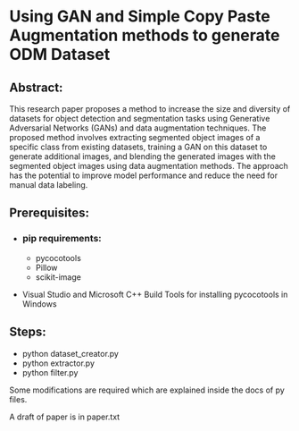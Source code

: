 # Using GAN and Simple Copy Paste Augmentation methods to generate ODM Dataset


## Abstract:
This research paper proposes a method to increase the size and diversity of datasets for object detection and segmentation tasks using Generative Adversarial Networks (GANs) and data augmentation techniques. The proposed method involves extracting segmented object images of a specific class from existing datasets, training a GAN on this dataset to generate additional images, and blending the generated images with the segmented object images using data augmentation methods. The approach has the potential to improve model performance and reduce the need for manual data labeling.

## Prerequisites:
  - ### pip requirements:
    * pycocotools
    * Pillow
    * scikit-image

  - Visual Studio and Microsoft C++ Build Tools for installing pycocotools in Windows
  
## Steps:

- python dataset_creator.py
- python extractor.py
- python filter.py

Some modifications are required which are explained inside the docs of py files.


A draft of paper is in paper.txt
